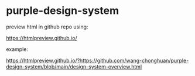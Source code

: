 # purple-design-system

preview html in github repo using:

https://htmlpreview.github.io/

example:

https://htmlpreview.github.io/?https://github.com/wang-chonghuan/purple-design-system/blob/main/design-system-overview.html
